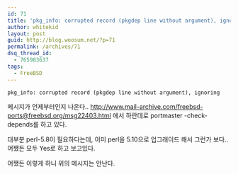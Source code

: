 ```yaml
---
id: 71
title: 'pkg_info: corrupted record (pkgdep line without argument), ignoring'
author: whitekid
layout: post
guid: http://blog.woosum.net/?p=71
permalink: /archives/71
dsq_thread_id:
  - 765983637
tags:
  - FreeBSD
---
```

    pkg_info: corrupted record (pkgdep line without argument), ignoring

메시지가 언제부터인지 나온다.. http://www.mail-archive.com/freebsd-ports@freebsd.org/msg22403.html 에서 하란데로 portmaster -check-depends를 하고 있다.

대부분 perl-5.8이 필요하다는데, 이미 perl을 5.10으로 업그래이드 해서 그런가 보다.. 어쨌든 모두 Yes로 하고 보고있다.

어쨌든 이렇게 하니 위의 메시지는 안난다.